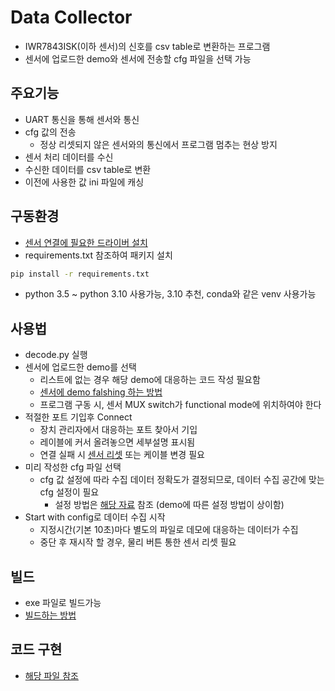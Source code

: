 # Data Collector
* IWR7843ISK(이하 센서)의 신호를 csv table로 변환하는 프로그램
* 센서에 업로드한 demo와 센서에 전송할 cfg 파일을 선택 가능

## 주요기능
* UART 통신을 통해 센서와 통신
* cfg 값의 전송
    * 정상 리셋되지 않은 센서와의 통신에서 프로그램 멈추는 현상 방지
* 센서 처리 데이터를 수신
* 수신한 데이터를 csv table로 변환
* 이전에 사용한 값 ini 파일에 캐싱

## 구동환경
* [센서 연결에 필요한 드라이버 설치](./driver%20install.md)
* requirements.txt 참조하여 패키지 설치
```cmd
pip install -r requirements.txt
```
* python 3.5 ~ python 3.10 사용가능, 3.10 추천, conda와 같은 venv 사용가능

## 사용법
* decode.py 실행
* 센서에 업로드한 demo를 선택
    * 리스트에 없는 경우 해당 demo에 대응하는 코드 작성 필요함
    * [센서에 demo falshing 하는 방법](./UniFlash.md)
    * 프로그램 구동 시, 센서 MUX switch가 functional mode에 위치하여야 한다
* 적절한 포트 기입후 Connect
    * 장치 관리자에서 대응하는 포트 찾아서 기입
    * 레이블에 커서 올려놓으면 세부설명 표시됨
    * 연결 실패 시 [센서 리셋](./reference.md) 또는 케이블 변경 필요
* 미리 작성한 cfg 파일 선택
    * cfg 값 설정에 따라 수집 데이터 정확도가 결정되므로, 데이터 수집 공간에 맞는 cfg 설정이 필요
        * 설정 방법은 [해당 자료](./cfgTunning.md) 참조 (demo에 따른 설정 방법이 상이함)
* Start with config로 데이터 수집 시작
    * 지정시간(기본 10초)마다 별도의 파일로 데모에 대응하는 데이터가 수집
    * 중단 후 재시작 할 경우, 물리 버튼 통한 센서 리셋 필요

## 빌드
* exe 파일로 빌드가능
* [빌드하는 방법](./howtoBuild.md)

## 코드 구현
* [해당 파일 참조](./codeSummary.md)